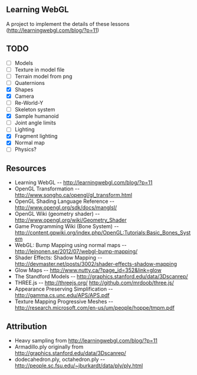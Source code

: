 Learning WebGL
--------------

A project to implement the details of these lessons (http://learningwebgl.com/blog/?p=11)

TODO
----

- [ ] Models
 - [ ] Texture in model file
 - [ ] Terrain model from png
- [ ] Quaternions
 - [X] Shapes
 - [X] Camera
 - [ ] Re-World-Y
- [ ] Skeleton system
 - [X] Sample humanoid
 - [ ] Joint angle limits
- [ ] Lighting
 - [X] Fragment lighting
 - [X] Normal map
- [ ] Physics?

Resources
---------

* Learning WebGL -- http://learningwebgl.com/blog/?p=11
* OpenGL Transformation -- http://www.songho.ca/opengl/gl_transform.html
* OpenGL Shading Language Reference -- http://www.opengl.org/sdk/docs/manglsl/
* OpenGL Wiki (geometry shader) -- http://www.opengl.org/wiki/Geometry_Shader
* Game Programming Wiki (Bone System) -- http://content.gpwiki.org/index.php/OpenGL:Tutorials:Basic_Bones_System
* WebGL: Bump Mapping using normal maps -- http://leinonen.se/2012/07/webgl-bump-mapping/
* Shader Effects: Shadow Mapping -- http://devmaster.net/posts/3002/shader-effects-shadow-mapping
* Glow Maps -- http://www.nutty.ca/?page_id=352&link=glow
* The Standford Models -- http://graphics.stanford.edu/data/3Dscanrep/
* THREE.js -- http://threejs.org/ http://github.com/mrdoob/three.js/
* Appearance Preserving Simplification -- http://gamma.cs.unc.edu/APS/APS.pdf
* Texture Mapping Progressive Meshes -- http://research.microsoft.com/en-us/um/people/hoppe/tmpm.pdf

Attribution
-----------

* Heavy sampling from http://learningwebgl.com/blog/?p=11
* Armadillo.ply originally from http://graphics.stanford.edu/data/3Dscanrep/
* dodecahedron.ply, octahedron.ply -- http://people.sc.fsu.edu/~jburkardt/data/ply/ply.html

